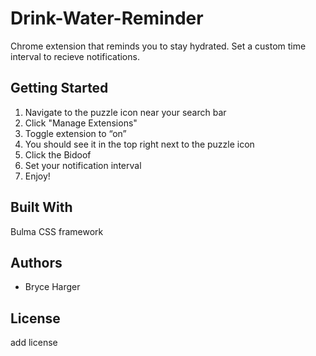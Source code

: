 # Drink-Water-Reminder
Chrome extension that reminds you to stay hydrated.
Set a custom time interval to recieve notifications.

## Getting Started
1. Navigate to the puzzle icon near your search bar
2. Click "Manage Extensions"
3. Toggle extension to “on”
4. You should see it in the top right next to the puzzle icon
5. Click the Bidoof
6. Set your notification interval
7. Enjoy!

## Built With
Bulma CSS framework

## Authors
- Bryce Harger

## License
add license